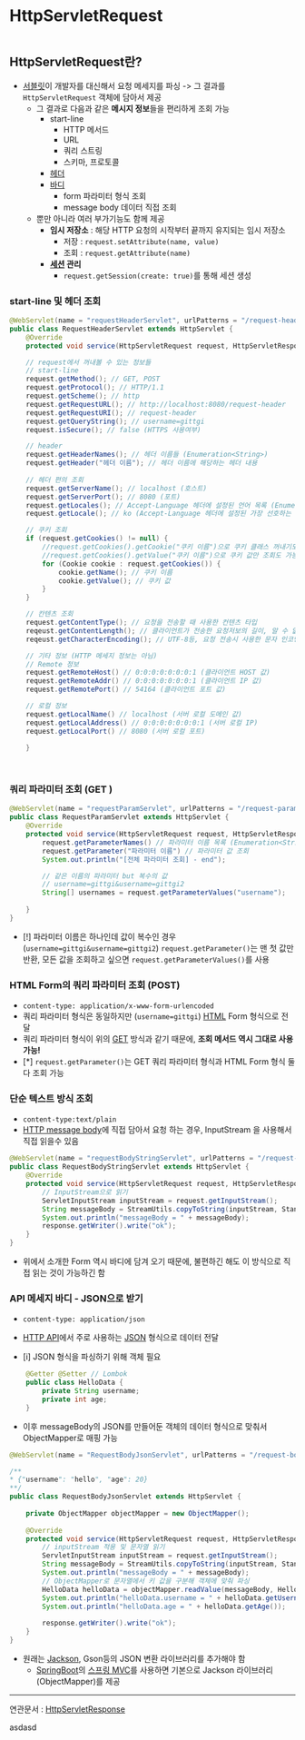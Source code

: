 # HttpServletRequest

```table-of-contents
```
## HttpServletRequest란?

- [서블릿](../../CS/Web/서블릿.md)이 개발자를 대신해서 요청 메세지를 파싱 -> 그 결과를 `HttpServletRequest` 객체에 담아서 제공
	- 그 결과로 다음과 같은 **메시지 정보**들을 편리하게 조회 가능
		- start-line
			- HTTP 메서드
			- URL
			- 쿼리 스트링
			- 스키마, 프로토콜
		- [헤더](../../미완성%20문서/HTTP%20header.md)
		- [바디](../../미완성%20문서/HTTP%20body.md)
			- form 파라미터 형식 조회
			- message body 데이터 직접 조회
	- 뿐만 아니라 여러 부가기능도 함께 제공
		- **임시 저장소** : 해당 HTTP 요청의 시작부터 끝까지 유지되는 임시 저장소
			- 저장 : `request.setAttribute(name, value)`
			- 조회 : `request.getAttribute(name)`
		- **[세션](../../미완성%20문서/Session.md) 관리** 
			- `request.getSession(create: true)`를 통해 세션 생성


### start-line 및 헤더 조회

```java
@WebServlet(name = "requestHeaderServlet", urlPatterns = "/request-header")  
public class RequestHeaderServlet extends HttpServlet {  
    @Override  
    protected void service(HttpServletRequest request, HttpServletResponse response) throws ServletException, IOException {  

	// request에서 꺼내볼 수 있는 정보들
	// start-line
	request.getMethod(); // GET, POST
	request.getProtocol(); // HTTP/1.1
	request.getScheme(); // http
	request.getRequestURL(); // http://localhost:8080/request-header
	request.getRequestURI(); // request-header
	request.getQueryString(); // username=gittgi
	request.isSecure(); // false (HTTPS 사용여부)

	// header 
	request.getHeaderNames(); // 헤더 이름들 (Enumeration<String>)
	request.getHeader("헤더 이름"); // 헤더 이름에 해당하는 헤더 내용
    
    // 헤더 편의 조회
    request.getServerName(); // localhost (호스트)
    request.getServerPort(); // 8080 (포트)
    request.getLocales(); // Accept-Language 헤더에 설정된 언어 목록 (Enumeration<Locale>)
    request.getLocale(); // ko (Accept-Language 헤더에 설정된 가장 선호하는 언어)

	// 쿠키 조회
	if (request.getCookies() != null) {
		//request.getCookies().getCookie("쿠키 이름")으로 쿠키 클래스 꺼내기도 가능
		//request.getCookies().getValue("쿠키 이름")으로 쿠키 값만 조회도 가능
		for (Cookie cookie : request.getCookies()) {
			cookie.getName(); // 쿠키 이름 
			cookie.getValue(); // 쿠키 값
		}	
	}

	// 칸텐츠 조회
	request.getContentType(); // 요청을 전송할 때 사용한 컨텐츠 타입
	reqeust.getContentLength(); // 클라이언트가 전송한 요청저보의 길이, 알 수 없는 경우 -1
	reqeust.getCharacterEncoding(); // UTF-8등, 요청 전송시 사용한 문자 인코딩

	// 기타 정보 (HTTP 메세지 정보는 아님)
	// Remote 정보
	request.getRemoteHost() // 0:0:0:0:0:0:0:1 (클라이언트 HOST 값)
	request.getRemoteAddr() // 0:0:0:0:0:0:0:1 (클라이언트 IP 값)
	request.getRemotePort() // 54164 (클라이언트 포트 값)

	// 로컬 정보
	request.getLocalName() // localhost (서버 로컬 도메인 값)
	request.getLocalAddress() // 0:0:0:0:0:0:0:1 (서버 로컬 IP)
	request.getLocalPort() // 8080 (서버 로컬 포트)
	
    }

	

```


### 쿼리 파라미터 조회 (GET )

```java
@WebServlet(name = "requestParamServlet", urlPatterns = "/request-param")  
public class RequestParamServlet extends HttpServlet {  
    @Override  
    protected void service(HttpServletRequest request, HttpServletResponse response) throws ServletException, IOException {  
        request.getParameterNames() // 파라미터 이름 목록 (Enumeration<String>)
        request.getParameter("파라미터 이름") // 파라미터 값 조회  
        System.out.println("[전체 파라미터 조회] - end");  

		// 같은 이름의 파라미터 but 복수의 값
		// username=gittgi&username=gittgi2
        String[] usernames = request.getParameterValues("username");   
  
    }  
}

```

- [!] 파라미터 이름은 하나인데 값이 복수인 경우 (`username=gittgi&username=gittgi2`) `request.getParameter()`는 맨 첫 값만 반환, 모든 값을 조회하고 싶으면 `request.getParameterValues()`를 사용

### HTML Form의 쿼리 파라미터 조회 (POST)
- `content-type: application/x-www-form-urlencoded`
- 쿼리 파라미터 형식은 동일하지만 (`username=gittgi`) [HTML](../../미완성%20문서/HTML.md) Form 형식으로 전달
- 쿼리 파라미터 형식이 위의 [GET](../../CS/Web/HTTP%20method.md) 방식과 같기 때문에, **조회 메서드 역시 그대로 사용 가능!**
- [*] `request.getParameter()`는 GET 쿼리 파라미터 형식과 HTML Form 형식 둘다 조회 가능
	

### 단순 텍스트 방식 조회 
- `content-type:text/plain`
- [HTTP message body](../../미완성%20문서/HTTP%20body.md)에 직접 담아서 요청 하는 경우, InputStream 을 사용해서 직접 읽을수 있음
```java
@WebServlet(name = "requestBodyStringServlet", urlPatterns = "/request-body-string")  
public class RequestBodyStringServlet extends HttpServlet {  
    @Override  
    protected void service(HttpServletRequest request, HttpServletResponse response) throws ServletException, IOException {  
		// InputStream으로 읽기
        ServletInputStream inputStream = request.getInputStream();  
        String messageBody = StreamUtils.copyToString(inputStream, StandardCharsets.UTF_8);  
        System.out.println("messageBody = " + messageBody);  
        response.getWriter().write("ok");  
    }  
}
```
- 위에서 소개한 Form 역시 바디에 담겨 오기 때문에, 불편하긴 해도 이 방식으로 직접 읽는 것이 가능하긴 함

### API 메세지 바디 - JSON으로 받기
- `content-type: application/json`
- [HTTP API](../../미완성%20문서/HTTP%20API.md)에서 주로 사용하는 [JSON](../../미완성%20문서/JSON.md) 형식으로 데이터 전달

- [i] JSON 형식을 파싱하기 위해 객체 필요
```java
	@Getter @Setter // Lombok
	public class HelloData {  
		private String username;  
		private int age;  
	}
```

- 이후 messageBody의 JSON를 만들어둔 객체의 데이터 형식으로 맞춰서 ObjectMapper로 매핑 가능
```java
@WebServlet(name = "RequestBodyJsonServlet", urlPatterns = "/request-body-json") 

/** 
* {"username": "hello", "age": 20}
**/
public class RequestBodyJsonServlet extends HttpServlet {  
  
    private ObjectMapper objectMapper = new ObjectMapper();  
  
    @Override  
    protected void service(HttpServletRequest request, HttpServletResponse response) throws ServletException, IOException {  
	    // inputStream 적용 및 문자열 읽기
        ServletInputStream inputStream = request.getInputStream();  
        String messageBody = StreamUtils.copyToString(inputStream, StandardCharsets.UTF_8);  
        System.out.println("messageBody = " + messageBody);  
		// ObjectMapper로 문자열에서 키 값을 구분해 객체에 맞춰 파싱
        HelloData helloData = objectMapper.readValue(messageBody, HelloData.class);  
        System.out.println("helloData.username = " + helloData.getUsername());  
        System.out.println("helloData.age = " + helloData.getAge());  
	  
        response.getWriter().write("ok");  
    }  
}
```

- 원래는 [Jackson](../../미완성%20문서/Jackson.md), Gson등의 JSON 변환 라이브러리를 추가해야 함
	- [SpringBoot](../../미완성%20문서/SpringBoot.md)의 [스프링 MVC](스프링%20MVC.md)를 사용하면 기본으로 Jackson 라이브러리(ObjectMapper)를 제공 



---
연관문서 : [HttpServletResponse](HttpServletResponse.md)




asdasd
